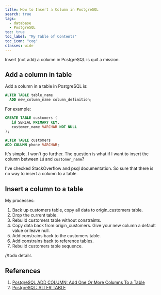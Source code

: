 ```yaml
---
title: How to Insert a Column in PostgreSQL
search: true
tags: 
  - database
  - PostgreSQL
toc: true
toc_label: "My Table of Contents"
toc_icon: "cog"
classes: wide
---
```


Insert (not add) a column in PostgreSQL is quit a mission.

## Add a column in table

Add a column in a table in PostgreSQL is:

```sql
ALTER TABLE table_name
  ADD new_column_name column_definition;
```
For example:
```sql
CREATE TABLE customers (
   id SERIAL PRIMARY KEY,
   customer_name VARCHAR NOT NULL
);
```

```sql
ALTER TABLE customers 
ADD COLUMN phone VARCHAR;
```

It's simple. I won't go further. The question is what if I want to insert the column between `id` and `customer_name`?

I've checked StackOverflow and psql documentation. So sure that there is no way to insert a column to a table. 

## Insert a column to a table

My processes:
1. Back up customers table, copy all data to origin_customers table.
2. Drop the current table.
3. Rebuild customers table without constraints.
4. Copy data back from origin_customers. Give your new column a default value or leave null.
5. Add constrains back to the customers table.
6. Add constrains back to reference tables.
7. Rebuild customers table sequence.

//todo details

## References

1. [PostgreSQL ADD COLUMN: Add One Or More Columns To a Table](http://www.postgresqltutorial.com/postgresql-add-column/)
2. [PostgreSQL: ALTER TABLE](https://www.postgresql.org/docs/current/sql-altertable.html/)